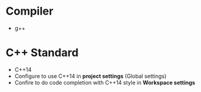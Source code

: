 # Compiler
- g++

# C++ Standard
- C++14
- Configure to use C++14 in **project settings** (Global settings)
- Confire to do code completion with C++14 style in **Workspace settings**
